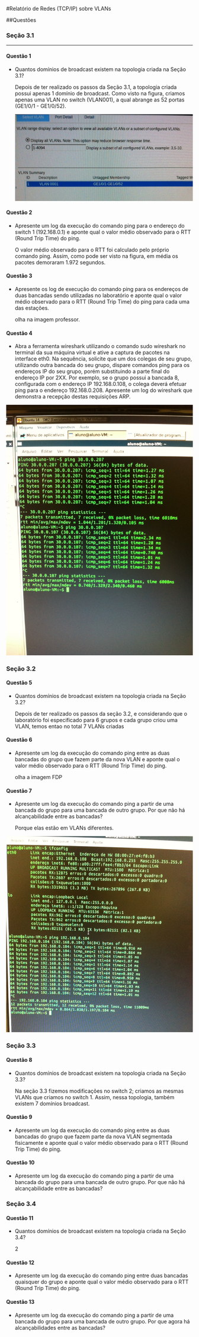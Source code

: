 [q2]: img/IMG_1666.JPG
[q3]: img/IMG_1656.JPG

#Relatório de Redes (TCP/IP) sobre VLANs

##Questões



### Seção 3.1

------------------------------

#### Questão 1

- Quantos domínios de broadcast existem na topologia criada na Seção 3.1?
	
	Depois de ter realizado os passos da Seção 3.1, a topologia criada possui apenas 1 domínio de broadcast. Como visto na figura, criamos apenas uma VLAN no switch (VLAN001), a qual abrange as 52 portas (GE1/0/1 - GE1/0/52).

	![q1]

#### Questão 2

- Apresente um log da execução do comando ping para o endereço do switch 1 (192.168.0.1) e aponte qual o valor médio observado para o RTT (Round Trip Time) do ping.
	
	O valor médio  observado para o RTT foi calculado pelo próprio comando ping. Assim, como pode ser visto na figura, em média os pacotes demoraram 1.972 segundos.


#### Questão 3

- Apresente os log de execução do comando ping para os endereços de duas bancadas sendo utilizadas no laboratório e aponte qual o valor médio observado para o RTT (Round Trip Time) do ping para cada uma das estações.
	
	olha na imagem professor.


#### Questão 4

- Abra a ferramenta wireshark utilizando o comando sudo wireshark no
terminal da sua máquina virtual e ative a captura de pacotes na interface eth0. Na sequência, solicite que um dos colegas de seu grupo, utilizando outra bancada do seu grupo, dispare comandos ping para os endereços IP do seu grupo, porém substituindo a parte final do endereço IP por 2XX. Por exemplo, se o grupo possui a bancada 8, configurada com o endereço IP 192.168.0.108, o colega deverá efetuar
ping para o endereço 192.168.0.208. Apresente um log do wireshark que
demonstra a recepção destas requisições ARP.

![q2]

### Seção 3.2

#### Questão 5

- Quantos domínios de broadcast existem na topologia criada na Seção 3.2?
	
	Depois de ter realizado os passos da seção 3.2, e considerando que o laboratório foi especificado para 6 grupos e cada grupo criou uma VLAN, temos entao no total 7 VLANs criadas

#### Questão 6

- Apresente um log da execução do comando ping entre as duas bancadas do grupo que fazem parte da nova VLAN e aponte qual o valor médio observado para o RTT (Round Trip Time) do ping.
	
	olha a imagem FDP



#### Questão 7

- Apresente um log da execução do comando ping a partir de uma bancada do grupo para uma bancada de outro grupo. Por que não há alcançabilidade entre as bancadas?
	
	Porque elas estão em VLANs diferentes.

![q3]

### Seção 3.3

#### Questão 8

- Quantos domínios de broadcast existem na topologia criada na Seção 3.3?
	
	Na seção 3.3 fizemos modificações no switch 2; criamos as mesmas VLANs que criamos no switch 1. Assim, nessa topologia, também existem 7 domínios broadcast.


#### Questão 9

- Apresente um log da execução do comando ping entre as duas bancadas do grupo que fazem parte da nova VLAN segmentada fisicamente e aponte qual o valor médio observado para o RTT (Round Trip Time) do ping.


#### Questão 10

- Apresente um log da execução do comando ping a partir de uma bancada do grupo para uma bancada de outro grupo. Por que não há alcançabilidade entre as bancadas?

### Seção 3.4

#### Questão 11

- Quantos domínios de broadcast existem na topologia criada na Seção 3.4?
	
	2

#### Questão 12

- Apresente um log da execução do comando ping entre duas bancadas quaisquer do grupo e aponte qual o valor médio observado para o RTT (Round Trip Time) do ping.


#### Questão 13

- Apresente um log da execução do comando ping a partir de uma bancada do grupo para uma bancada de outro grupo. Por que agora há alcançabilidades entre as bancadas?


[q1]: img/IMG_1654.JPG

